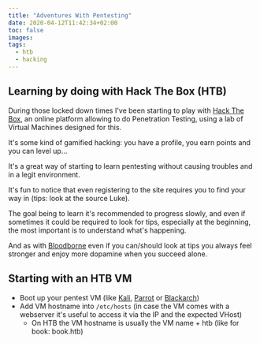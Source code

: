 ```yaml
---
title: "Adventures With Pentesting"
date: 2020-04-12T11:42:34+02:00
toc: false
images:
tags:
  - htb
  - hacking
---
```


## Learning by doing with Hack The Box (HTB)

During those locked down times I've been starting to play with [Hack The
Box](https://hackthebox.eu), an online platform allowing to do Penetration
Testing, using a lab of Virtual Machines designed for this.

It's some kind of gamified hacking: you have a profile, you earn points and you
can level up...

It's a great way of starting to learn pentesting without causing troubles and
in a legit environment.

It's fun to notice that even registering to the site requires you to find your
way in (tips: look at the source Luke).

The goal being to learn it's recommended to progress slowly, and even if
sometimes it could be required to look for tips, especially at the beginning,
the most important is to understand what's happening.

And as with [Bloodborne](https://bloodborne.wiki.fextralife.com/) even if you
can/should look at tips you always feel stronger and enjoy more dopamine when
you succeed alone.

## Starting with an HTB VM

- Boot up your pentest VM (like [Kali](https://www.kali.org/),
  [Parrot](https://parrotlinux.org/) or
  [Blackarch](https://www.blackarch.org/))
- Add VM hostname into `/etc/hosts` (in case the VM comes with a webserver it's
  useful to access it via the IP and the expected VHost)
  - On HTB the VM hostname is usually the VM name + htb (like for book: book.htb)

